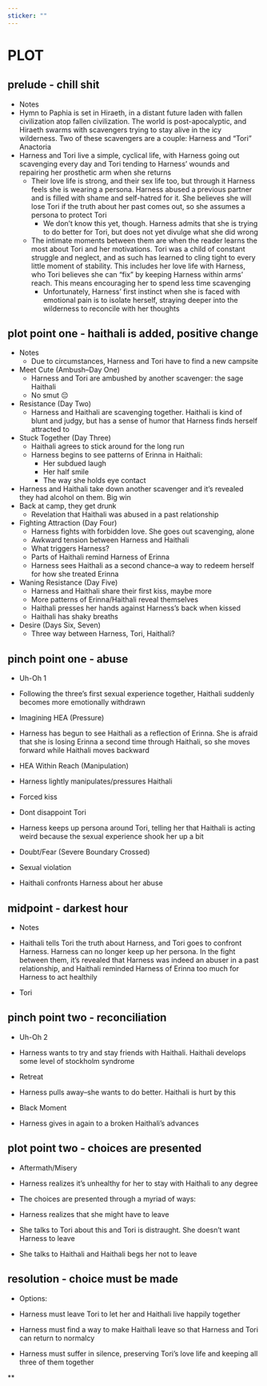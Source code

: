 ```yaml
---
sticker: ""
---
```

# PLOT

## prelude - chill shit

- Notes
- Hymn to Paphia is set in Hiraeth, in a distant future laden with fallen civilization atop fallen civilization. The world is post-apocalyptic, and Hiraeth swarms with scavengers trying to stay alive in the icy wilderness. Two of these scavengers are a couple: Harness and “Tori” Anactoria
- Harness and Tori live a simple, cyclical life, with Harness going out scavenging every day and Tori tending to Harness’ wounds and repairing her prosthetic arm when she returns
	- Their love life is strong, and their sex life too, but through it Harness feels she is wearing a persona. Harness abused a previous partner and is filled with shame and self-hatred for it. She believes she will lose Tori if the truth about her past comes out, so she assumes a persona to protect Tori
		- We don’t know this yet, though. Harness admits that she is trying to do better for Tori, but does not yet divulge what she did wrong
	- The intimate moments between them are when the reader learns the most about Tori and her motivations. Tori was a child of constant struggle and neglect, and as such has learned to cling tight to every little moment of stability. This includes her love life with Harness, who Tori believes she can “fix” by keeping Harness within arms’ reach. This means encouraging her to spend less time scavenging
		- Unfortunately, Harness’ first instinct when she is faced with emotional pain is to isolate herself, straying deeper into the wilderness to reconcile with her thoughts
## plot point one - haithali is added, positive change

- Notes
	- Due to circumstances, Harness and Tori have to find a new campsite
- Meet Cute (Ambush–Day One)
	- Harness and Tori are ambushed by another scavenger: the sage Haithali
	- No smut 😔
- Resistance (Day Two)
	- Harness and Haithali are scavenging together. Haithali is kind of blunt and judgy, but has a sense of humor that Harness finds herself attracted to
- Stuck Together (Day Three)
	- Haithali agrees to stick around for the long run
	- Harness begins to see patterns of Erinna in Haithali:
		- Her subdued laugh
		- Her half smile
		- The way she holds eye contact
- Harness and Haithali take down another scavenger and it’s revealed they had alcohol on them. Big win
- Back at camp, they get drunk
	- Revelation that Haithali was abused in a past relationship
- Fighting Attraction (Day Four)
	- Harness fights with forbidden love. She goes out scavenging, alone
	- Awkward tension between Harness and Haithali
	- What triggers Harness?
	- Parts of Haithali remind Harness of Erinna
	- Harness sees Haithali as a second chance–a way to redeem herself for how she treated Erinna
- Waning Resistance (Day Five)
	- Harness and Haithali share their first kiss, maybe more
	- More patterns of Erinna/Haithali reveal themselves
	- Haithali presses her hands against Harness’s back when kissed
	- Haithali has shaky breaths
- Desire (Days Six, Seven)
	- Three way between Harness, Tori, Haithali?
## pinch point one - abuse

- Uh-Oh 1
    

- Following the three’s first sexual experience together, Haithali suddenly becomes more emotionally withdrawn
    

- Imagining HEA (Pressure)
    

- Harness has begun to see Haithali as a reflection of Erinna. She is afraid that she is losing Erinna a second time through Haithali, so she moves forward while Haithali moves backward
    

- HEA Within Reach (Manipulation)
    

- Harness lightly manipulates/pressures Haithali
    

- Forced kiss
    
- Dont disappoint Tori
    

- Harness keeps up persona around Tori, telling her that Haithali is acting weird because the sexual experience shook her up a bit
    

- Doubt/Fear (Severe Boundary Crossed)
    

- Sexual violation
    
- Haithali confronts Harness about her abuse
    

## midpoint - darkest hour

- Notes
    

- Haithali tells Tori the truth about Harness, and Tori goes to confront Harness. Harness can no longer keep up her persona. In the fight between them, it’s revealed that Harness was indeed an abuser in a past relationship, and Haithali reminded Harness of Erinna too much for Harness to act healthily
    
- Tori 
    

## pinch point two - reconciliation

- Uh-Oh 2
    

- Harness wants to try and stay friends with Haithali. Haithali develops some level of stockholm syndrome
    

- Retreat
    

- Harness pulls away–she wants to do better. Haithali is hurt by this
    

- Black Moment
    

- Harness gives in again to a broken Haithali’s advances
    

## plot point two - choices are presented

- Aftermath/Misery
    

- Harness realizes it’s unhealthy for her to stay with Haithali to any degree
    
- The choices are presented through a myriad of ways:
    

- Harness realizes that she might have to leave
    
- She talks to Tori about this and Tori is distraught. She doesn’t want Harness to leave
    
- She talks to Haithali and Haithali begs her not to leave
    

## resolution - choice must be made

- Options:
    

- Harness must leave Tori to let her and Haithali live happily together
    
- Harness must find a way to make Haithali leave so that Harness and Tori can return to normalcy
    
- Harness must suffer in silence, preserving Tori’s love life and keeping all three of them together
    



**